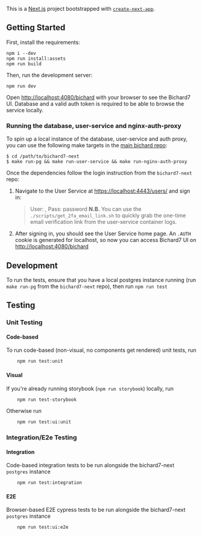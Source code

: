 This is a [Next.js](https://nextjs.org/) project bootstrapped with [`create-next-app`](https://github.com/vercel/next.js/tree/canary/packages/create-next-app).

## Getting Started

First, install the requirements:

```shell
npm i --dev
npm run install:assets
npm run build
```

Then, run the development server:

```shell
npm run dev
```

Open [http://localhost:4080/bichard](http://localhost:4080/bichard) with your browser to see the Bichard7 UI. Database and a valid auth token is required to be able to browse the service locally.

### Running the database, user-service and nginx-auth-proxy

To spin up a local instance of the database, user-service and auth proxy, you can use the following make targets in the [main bichard repo](https://github.com/ministryofjustice/bichard7-next):

```shell
$ cd /path/to/bichard7-next
$ make run-pg && make run-user-service && make run-nginx-auth-proxy
```
Once the dependencies follow the login instruction from the `bichard7-next` repo:
1. Navigate to the User Service at [https://localhost:4443/users/](https://localhost:4443/users/) and sign in:
   > User: <your-madetech-email>, Pass: password
   **N.B.** You can use the `./scripts/get_2fa_email_link.sh` to quickly grab the one-time email verification link from the user-service container logs.
1. After signing in, you should see the User Service home page. An `.AUTH` cookie is generated for localhost, so now you can access Bichard7 UI on [http://localhost:4080/bichard](http://localhost:4080/bichard)

## Development

To run the tests, ensure that you have a local postgres instance running (run `make run-pg` from the `bichard7-next` repo),
then run `npm run test`

## Testing

### Unit Testing

#### Code-based

To run code-based (non-visual, no components get rendered) unit tests, run

```bash
    npm run test:unit
```

#### Visual

If you're already running storybook (`npm run storybook`) locally, run

```bash
    npm run test-storybook
```

Otherwise run

```bash
    npm run test:ui:unit
```

### Integration/E2e Testing

#### Integration

Code-based integration tests to be run alongside the bichard7-next `postgres` instance

```bash
    npm run test:integration
```

#### E2E

Browser-based E2E cypress tests to be run alongside the bichard7-next `postgres` instance

```bash
    npm run test:ui:e2e
```
